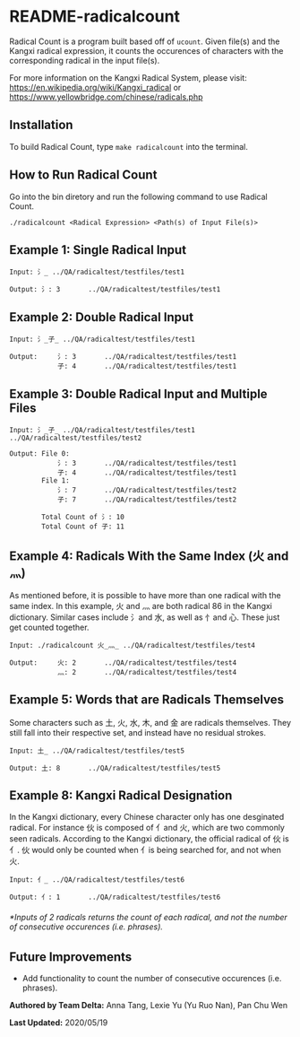 # README-radicalcount

Radical Count is a program built based off of `ucount`. Given file(s) and the Kangxi radical expression, it counts the occurences of characters with the corresponding radical in the input file(s).

For more information on the Kangxi Radical System, please visit: https://en.wikipedia.org/wiki/Kangxi_radical or https://www.yellowbridge.com/chinese/radicals.php

## **Installation**

To build Radical Count, type `make radicalcount` into the terminal.

## **How to Run Radical Count**

 Go into the bin diretory and run the following command to use Radical Count.

    ./radicalcount <Radical Expression> <Path(s) of Input File(s)>

## Example 1: Single Radical Input

    Input: 氵_ ../QA/radicaltest/testfiles/test1
    
    Output: 氵: 3       ../QA/radicaltest/testfiles/test1

## Example 2: Double Radical Input

    Input: 氵_子_ ../QA/radicaltest/testfiles/test1
    
    Output:     氵: 3       ../QA/radicaltest/testfiles/test1
                子: 4       ../QA/radicaltest/testfiles/test1

## Example 3: Double Radical Input and Multiple Files

    Input: 氵_子_ ../QA/radicaltest/testfiles/test1 ../QA/radicaltest/testfiles/test2
    
    Output: File 0:
                氵: 3       ../QA/radicaltest/testfiles/test1
                子: 4       ../QA/radicaltest/testfiles/test1
            File 1:
                氵: 7       ../QA/radicaltest/testfiles/test2
                子: 7       ../QA/radicaltest/testfiles/test2

            Total Count of 氵: 10
            Total Count of 子: 11

## Example 4: Radicals With the Same Index (火 and 灬)

As mentioned before, it is possible to have more than one radical with the same index. In this example, 火 and 灬 are both radical 86 in the Kangxi dictionary. Similar cases include 氵and 水, as well as 忄and 心. These just get counted together.

    Input: ./radicalcount 火_灬_ ../QA/radicaltest/testfiles/test4

    Output:     火: 2       ../QA/radicaltest/testfiles/test4
                灬: 2       ../QA/radicaltest/testfiles/test4

## Example 5: Words that are Radicals Themselves

Some characters such as 土, 火, 水, 木, and 金 are radicals themselves. They still fall into their respective set, and instead have no residual strokes.
    
    Input: 土_ ../QA/radicaltest/testfiles/test5

    Output: 土: 8       ../QA/radicaltest/testfiles/test5

## Example 8: Kangxi Radical Designation

In the Kangxi dictionary, every Chinese character only has one desginated radical. For instance 伙 is composed of 亻and 火, which are two commonly seen radicals. According to the Kangxi dictionary, the official radical of 伙 is 亻. 伙 would only be counted when 亻is being searched for, and not when 火.

    Input: 亻_ ../QA/radicaltest/testfiles/test6

    Output: 亻: 1       ../QA/radicaltest/testfiles/test6
    
###### *Inputs of 2 radicals returns the count of each radical, and not the number of consecutive occurences (i.e. phrases).

## **Future Improvements**
* Add functionality to count the number of consecutive occurences (i.e. phrases).


**Authored by Team Delta:** Anna Tang, Lexie Yu (Yu Ruo Nan),  Pan Chu Wen

**Last Updated:** 2020/05/19